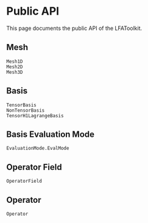 # Public API

This page documents the public API of the LFAToolkit.

## Mesh

```@docs
Mesh1D
Mesh2D
Mesh3D
```

## Basis

```@docs
TensorBasis
NonTensorBasis
TensorH1LagrangeBasis
```

## Basis Evaluation Mode

```@docs
EvaluationMode.EvalMode
```

## Operator Field

```@docs
OperatorField
```

## Operator

```@docs
Operator
```
